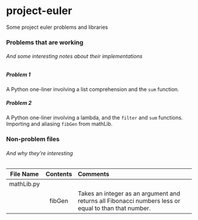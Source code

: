 project-euler
=============

Some project euler problems and libraries

### Problems that are working
###### And some interesting notes about their implementations



##### Problem 1
A Python one-liner involving a list comprehension and the ```sum``` function.

##### Problem 2
A Python one-liner involving a lambda, and the ```filter``` and ```sum``` functions. Importing and aliasing ```fibGen``` from mathLib.



### Non-problem files
###### And why they're interesting

| File Name | Contents | Comments |
| :---------: | :--------: | :-------- |
| mathLib.py | | |
| | fibGen | Takes an integer as an argument and returns all Fibonacci numbers less or equal to than that number. |